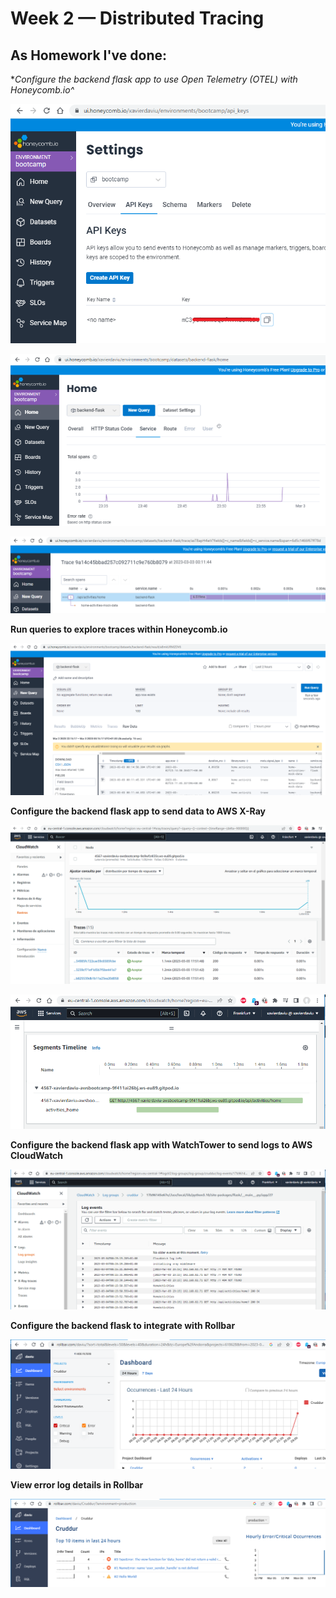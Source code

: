 # Week 2 — Distributed Tracing

## As Homework I've done:

**Configure the backend flask app to use Open Telemetry (OTEL) with Honeycomb.io^*

![Honeycomb Configure API key](assets/Honeycomb_API_key.png)

![Honeycomb service activity](assets/Honeycomb_service_activity.png)

![Honeycomb view data span](assets/Honeycomb_span.png)

**Run queries to explore traces within Honeycomb.io**

![Honeycomb query](assets/Honeycomb_query.png)


**Configure the backend flask app to send data to AWS X-Ray**

![AWS view X-Ray traces](assets/AWS_X-Ray_traces.png)

![AWS view X-Ray subsegment traces](assets/AWS_X-Ray_subsegment_traces.png)


**Configure the backend flask app with WatchTower to send logs to AWS CloudWatch**

![AWS view Cloudwatch logs](assets/AWS_Cloudwatch_logs.png)


**Configure the backend flask to integrate with Rollbar**

![Rollbar dashboard](assets/Rollbar_dashboard.png)

**View error log details in Rollbar**

![Rollbar error logs](assets/Rollbar_error_logs.png)
